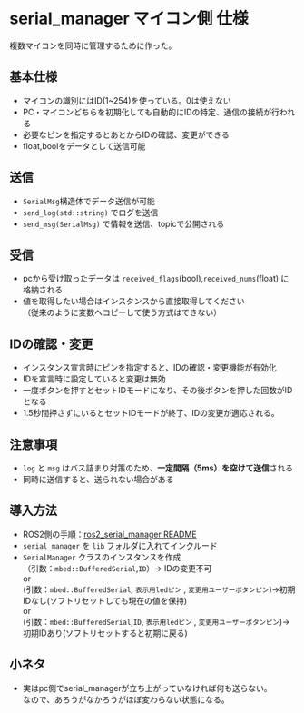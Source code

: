 # serial_manager マイコン側 仕様

複数マイコンを同時に管理するために作った。

## 基本仕様

- マイコンの識別にはID(1~254)を使っている。0は使えない
- PC・マイコンどちらを初期化しても自動的にIDの特定、通信の接続が行われる
- 必要なピンを指定するとあとからIDの確認、変更ができる
- float,boolをデータとして送信可能

## 送信
- `SerialMsg`構造体でデータ送信が可能
- `send_log(std::string)` でログを送信
- `send_msg(SerialMsg)` で情報を送信、topicで公開される

## 受信

- pcから受け取ったデータは `received_flags`(bool),`received_nums`(float) に格納される
- 値を取得したい場合はインスタンスから直接取得してください  
  （従来のように変数へコピーして使う方式はできない）


## IDの確認・変更

- インスタンス宣言時にピンを指定すると、IDの確認・変更機能が有効化
- IDを宣言時に設定していると変更は無効
- 一度ボタンを押すとセットIDモードになり、その後ボタンを押した回数がIDとなる
- 1.5秒間押さずにいるとセットIDモードが終了、IDの変更が適応される。


## 注意事項

- `log` と `msg` はバス詰まり対策のため、**一定間隔（5ms）を空けて送信**される
- 同時に送信すると、送られない場合がある


## 導入方法

- ROS2側の手順：[ros2_serial_manager README](https://github.com/TomoNi1130/ros2_serial_manager/blob/main/README.md)
- `serial_manager` を `lib` フォルダに入れてインクルード
- `SerialManager` クラスのインスタンスを作成  
  （引数：`mbed::BufferedSerial`,`ID`）-> IDの変更不可  
                or  
   (引数：`mbed::BufferedSerial`, `表示用ledピン` , `変更用ユーザーボタンピン`)->初期IDなし(ソフトリセットしても現在の値を保持)  
   or  
   (引数：`mbed::BufferedSerial`,`ID`, `表示用ledピン` , `変更用ユーザーボタンピン`)->初期IDあり(ソフトリセットすると初期に戻る)  

## 小ネタ
- 実はpc側でserial_managerが立ち上がっていなければ何も送らない。  
なので、あろうがなかろうがほぼ変わらない状態になる。
